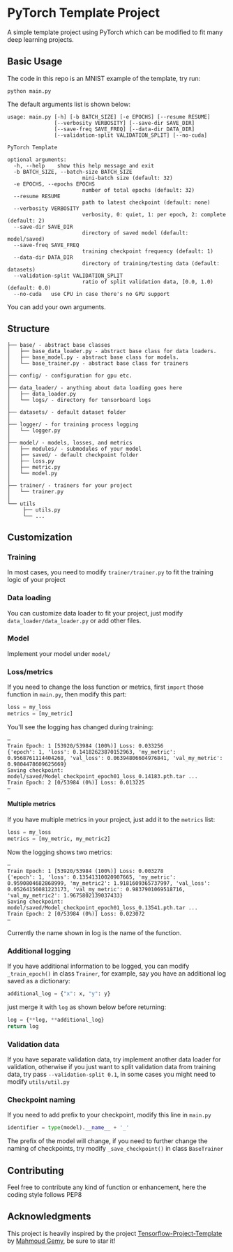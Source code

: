 # PyTorch Template Project
A simple template project using PyTorch which can be modified to fit many deep learning projects.

## Basic Usage
The code in this repo is an MNIST example of the template, try run:
```
python main.py
```
The default arguments list is shown below:
```
usage: main.py [-h] [-b BATCH_SIZE] [-e EPOCHS] [--resume RESUME]
               [--verbosity VERBOSITY] [--save-dir SAVE_DIR]
               [--save-freq SAVE_FREQ] [--data-dir DATA_DIR]
               [--validation-split VALIDATION_SPLIT] [--no-cuda]

PyTorch Template

optional arguments:
  -h, --help    show this help message and exit
  -b BATCH_SIZE, --batch-size BATCH_SIZE
                        mini-batch size (default: 32)
  -e EPOCHS, --epochs EPOCHS
                        number of total epochs (default: 32)
  --resume RESUME
                        path to latest checkpoint (default: none)
  --verbosity VERBOSITY
                        verbosity, 0: quiet, 1: per epoch, 2: complete (default: 2)
  --save-dir SAVE_DIR
                        directory of saved model (default: model/saved)
  --save-freq SAVE_FREQ
                        training checkpoint frequency (default: 1)
  --data-dir DATA_DIR
                        directory of training/testing data (default: datasets)
  --validation-split VALIDATION_SPLIT
                        ratio of split validation data, [0.0, 1.0) (default: 0.0)
  --no-cuda   use CPU in case there's no GPU support
```
You can add your own arguments.

## Structure
```
├── base/ - abstract base classes
│   ├── base_data_loader.py - abstract base class for data loaders.
│   ├── base_model.py - abstract base class for models.
│   └── base_trainer.py - abstract base class for trainers
│
├── config/ - configuration for gpu etc.
│
├── data_loader/ - anything about data loading goes here
│   ├── data_loader.py
│   └── logs/ - directory for tensorboard logs
│
├── datasets/ - default dataset folder
│
├── logger/ - for training process logging
│   └── logger.py
│
├── model/ - models, losses, and metrics
│   ├── modules/ - submodules of your model
│   ├── saved/ - default checkpoint folder
│   ├── loss.py
│   ├── metric.py
│   └── model.py
│
├── trainer/ - trainers for your project
│   └── trainer.py
│
└── utils
     ├── utils.py
     └── ...

```

## Customization
### Training
In most cases, you need to modify ```trainer/trainer.py``` to fit the training logic of your project
### Data loading
You can customize data loader to fit your project, just modify ```data_loader/data_loader.py``` or add other files.
### Model
Implement your model under ```model/```
### Loss/metrics
If you need to change the loss function or metrics, first ```import``` those function in ```main.py```, then modify this part:
```python
loss = my_loss
metrics = [my_metric]
```
You'll see the logging has changed during training:
```
⋯
Train Epoch: 1 [53920/53984 (100%)] Loss: 0.033256
{'epoch': 1, 'loss': 0.14182623870152963, 'my_metric': 0.9568761114404268, 'val_loss': 0.06394806604976841, 'val_my_metric': 0.9804478609625669}
Saving checkpoint: model/saved/Model_checkpoint_epoch01_loss_0.14183.pth.tar ...
Train Epoch: 2 [0/53984 (0%)] Loss: 0.013225
⋯
```
#### Multiple metrics
If you have multiple metrics in your project, just add it to the ```metrics``` list:
```python
loss = my_loss
metrics = [my_metric, my_metric2]
```
Now the logging shows two metrics:
```
⋯
Train Epoch: 1 [53920/53984 (100%)] Loss: 0.003278
{'epoch': 1, 'loss': 0.13541310020907665, 'my_metric': 0.9590804682868999, 'my_metric2': 1.9181609365737997, 'val_loss': 0.05264156081223173, 'val_my_metric': 0.9837901069518716, 'val_my_metric2': 1.9675802139037433}
Saving checkpoint: model/saved/Model_checkpoint_epoch01_loss_0.13541.pth.tar ...
Train Epoch: 2 [0/53984 (0%)] Loss: 0.023072
⋯
```
Currently the name shown in log is the name of the function.
### Additional logging
If you have additional information to be logged, you can modify ```_train_epoch()``` in class ```Trainer```, for example, say you have an additional log saved as a dictionary:
```python
additional_log = {"x": x, "y": y}
```
just merge it with ```log``` as shown below before returning:
```python
log = {**log, **additional_log}
return log
```
### Validation data
If you have separate validation data, try implement another data loader for validation, otherwise if you just want to split validation data from training data, try pass ```--validation-split 0.1```, in some cases you might need to modify ```utils/util.py```
### Checkpoint naming
If you need to add prefix to your checkpoint, modify this line in ```main.py```
```python
identifier = type(model).__name__ + '_'
```
The prefix of the model will change, if you need to further change the naming of checkpoints, try modify ```_save_checkpoint()``` in class ```BaseTrainer```

## Contributing
Feel free to contribute any kind of function or enhancement, here the coding style follows PEP8

## Acknowledgments
This project is heavily inspired by the project [Tensorflow-Project-Template](https://github.com/MrGemy95/Tensorflow-Project-Template) by [Mahmoud Gemy](https://github.com/MrGemy95), be sure to star it!
